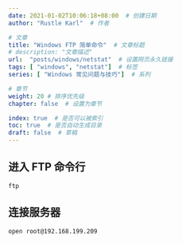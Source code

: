 ```yaml
---
date: 2021-01-02T10:06:18+08:00  # 创建日期
author: "Rustle Karl"  # 作者

# 文章
title: "Windows FTP 简单命令"  # 文章标题
# description: "文章描述"
url:  "posts/windows/netstat"  # 设置网页永久链接
tags: [ "windows", "netstat"]  # 标签
series: [ "Windows 常见问题与技巧"]  # 系列

# 章节
weight: 20 # 排序优先级
chapter: false  # 设置为章节

index: true  # 是否可以被索引
toc: true  # 是否自动生成目录
draft: false  # 草稿
---
```


## 进入 FTP 命令行

```shell
ftp
```

## 连接服务器

```shell
open root@192.168.199.209
```

```shell

```

```shell

```

```shell

```

```shell

```

